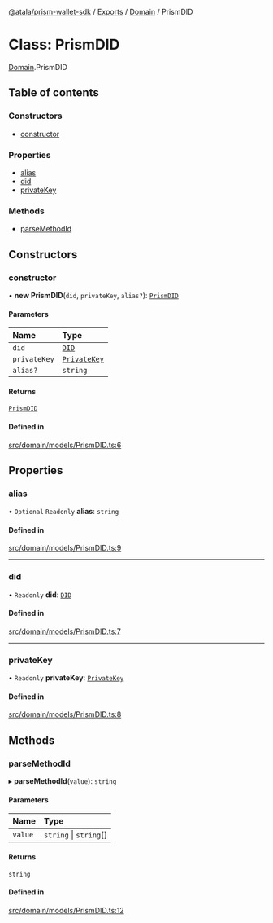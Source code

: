 [@atala/prism-wallet-sdk](../README.md) / [Exports](../modules.md) / [Domain](../modules/Domain.md) / PrismDID

# Class: PrismDID

[Domain](../modules/Domain.md).PrismDID

## Table of contents

### Constructors

- [constructor](Domain.PrismDID.md#constructor)

### Properties

- [alias](Domain.PrismDID.md#alias)
- [did](Domain.PrismDID.md#did)
- [privateKey](Domain.PrismDID.md#privatekey)

### Methods

- [parseMethodId](Domain.PrismDID.md#parsemethodid)

## Constructors

### constructor

• **new PrismDID**(`did`, `privateKey`, `alias?`): [`PrismDID`](Domain.PrismDID.md)

#### Parameters

| Name | Type |
| :------ | :------ |
| `did` | [`DID`](Domain.DID.md) |
| `privateKey` | [`PrivateKey`](Domain.PrivateKey.md) |
| `alias?` | `string` |

#### Returns

[`PrismDID`](Domain.PrismDID.md)

#### Defined in

[src/domain/models/PrismDID.ts:6](https://github.com/hyperledger/identus-edge-agent-sdk-ts/blob/bda7c5f2d075f5f1181d8e566d0db6b907796ca5/src/domain/models/PrismDID.ts#L6)

## Properties

### alias

• `Optional` `Readonly` **alias**: `string`

#### Defined in

[src/domain/models/PrismDID.ts:9](https://github.com/hyperledger/identus-edge-agent-sdk-ts/blob/bda7c5f2d075f5f1181d8e566d0db6b907796ca5/src/domain/models/PrismDID.ts#L9)

___

### did

• `Readonly` **did**: [`DID`](Domain.DID.md)

#### Defined in

[src/domain/models/PrismDID.ts:7](https://github.com/hyperledger/identus-edge-agent-sdk-ts/blob/bda7c5f2d075f5f1181d8e566d0db6b907796ca5/src/domain/models/PrismDID.ts#L7)

___

### privateKey

• `Readonly` **privateKey**: [`PrivateKey`](Domain.PrivateKey.md)

#### Defined in

[src/domain/models/PrismDID.ts:8](https://github.com/hyperledger/identus-edge-agent-sdk-ts/blob/bda7c5f2d075f5f1181d8e566d0db6b907796ca5/src/domain/models/PrismDID.ts#L8)

## Methods

### parseMethodId

▸ **parseMethodId**(`value`): `string`

#### Parameters

| Name | Type |
| :------ | :------ |
| `value` | `string` \| `string`[] |

#### Returns

`string`

#### Defined in

[src/domain/models/PrismDID.ts:12](https://github.com/hyperledger/identus-edge-agent-sdk-ts/blob/bda7c5f2d075f5f1181d8e566d0db6b907796ca5/src/domain/models/PrismDID.ts#L12)
